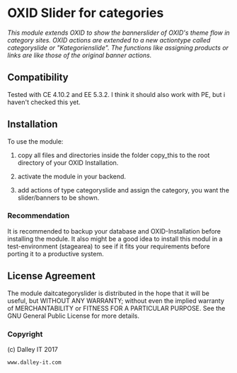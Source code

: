 # OXID Slider for categories

*This module extends OXID to show the bannerslider of OXID's theme flow in category sites. OXID actions are extended to a new actiontype called categoryslide or "Kategorienslide". The functions like assigning products or links are like those of the original banner actions.*

## Compatibility
Tested with CE 4.10.2 and EE 5.3.2. I think it should also work with PE, but i haven't checked this yet.

## Installation
To use the module:

1. copy all files and directories inside the folder copy_this to the root directory of your OXID Installation.

2. activate the module in your backend.

3. add actions of type categoryslide and assign the category, you want the slider/banners to be shown.

### Recommendation
It is recommended to backup your database and OXID-Installation before installing the module. It also might be a good idea to install this modul in a test-environment (stagearea) to see if it fits your requirements before porting it to a productive system.

## License Agreement
The module daitcategoryslider is distributed in the hope that it will be useful, but WITHOUT ANY WARRANTY; without even the implied warranty of MERCHANTABILITY or FITNESS FOR A PARTICULAR PURPOSE.  See the GNU General Public License for more details.

### Copyright 
(c) Dalley IT 2017

```www.dalley-it.com```

